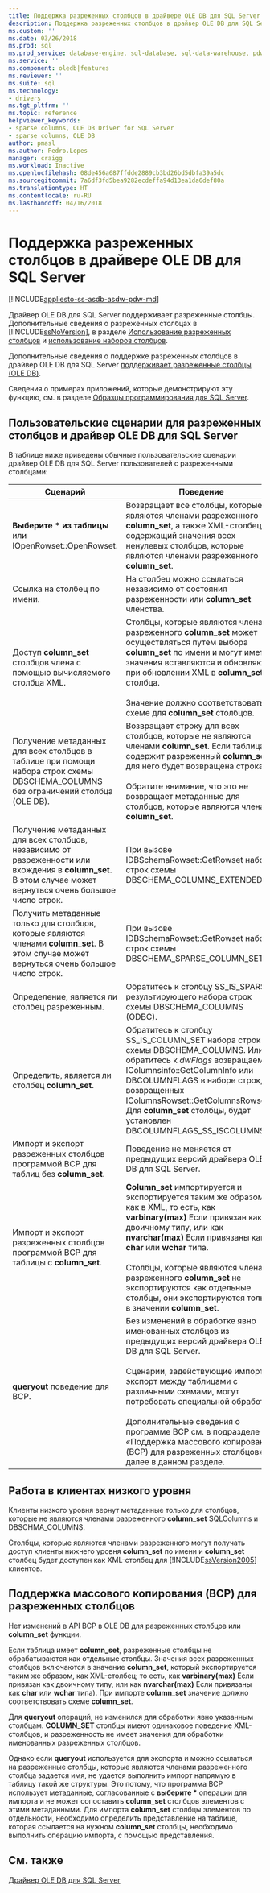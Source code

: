 ```yaml
---
title: Поддержка разреженных столбцов в драйвере OLE DB для SQL Server | Документы Microsoft
description: Поддержка разреженных столбцов в драйвер OLE DB для SQL Server
ms.custom: ''
ms.date: 03/26/2018
ms.prod: sql
ms.prod_service: database-engine, sql-database, sql-data-warehouse, pdw
ms.service: ''
ms.component: oledb|features
ms.reviewer: ''
ms.suite: sql
ms.technology:
- drivers
ms.tgt_pltfrm: ''
ms.topic: reference
helpviewer_keywords:
- sparse columns, OLE DB Driver for SQL Server
- sparse columns, OLE DB
author: pmasl
ms.author: Pedro.Lopes
manager: craigg
ms.workload: Inactive
ms.openlocfilehash: 08de456a687ffdde2889cb3bd26bd5dbfa39a5dc
ms.sourcegitcommit: 7a6df3fd5bea9282ecdeffa94d13ea1da6def80a
ms.translationtype: HT
ms.contentlocale: ru-RU
ms.lasthandoff: 04/16/2018
---
```

# <a name="sparse-columns-support-in-ole-db-driver-for-sql-server"></a>Поддержка разреженных столбцов в драйвере OLE DB для SQL Server
[!INCLUDE[appliesto-ss-asdb-asdw-pdw-md](../../../includes/appliesto-ss-asdb-asdw-pdw-md.md)]

  Драйвер OLE DB для SQL Server поддерживает разреженные столбцы. Дополнительные сведения о разреженных столбцах в [!INCLUDE[ssNoVersion](../../../includes/ssnoversion-md.md)], в разделе [Использование разреженных столбцов](../../../relational-databases/tables/use-sparse-columns.md) и [использование наборов столбцов](../../../relational-databases/tables/use-column-sets.md).  
  
 Дополнительные сведения о поддержке разреженных столбцов в драйвер OLE DB для SQL Server [поддерживает разреженные столбцы &#40;OLE DB&#41;](../../oledb/ole-db/sparse-columns-support-ole-db.md).  
  
 Сведения о примерах приложений, которые демонстрируют эту функцию, см. в разделе [Образцы программирования для SQL Server](http://msftdpprodsamples.codeplex.com/).  
  
## <a name="user-scenarios-for-sparse-columns-and-ole-db-driver-for-sql-server"></a>Пользовательские сценарии для разреженных столбцов и драйвер OLE DB для SQL Server  
 В таблице ниже приведены обычные пользовательские сценарии драйвер OLE DB для SQL Server пользователей с разреженными столбцами:  
  
|Сценарий|Поведение|  
|--------------|--------------|  
|**Выберите \* из таблицы** или IOpenRowset::OpenRowset.|Возвращает все столбцы, которые не являются членами разреженного **column_set**, а также XML-столбец, содержащий значения всех ненулевых столбцов, которые являются членами разреженного **column_set**.|  
|Ссылка на столбец по имени.|На столбец можно ссылаться независимо от состояния разреженности или **column_set** членства.|  
|Доступ **column_set** столбцов члена с помощью вычисляемого столбца XML.|Столбцы, которые являются членами разреженного **column_set** может осуществляться путем выбора **column_set** по имени и могут иметь значения вставляются и обновляются при обновлении XML в **column_set** столбца.<br /><br /> Значение должно соответствовать схеме для **column_set** столбцов.|  
|Получение метаданных для всех столбцов в таблице при помощи набора строк схемы DBSCHEMA_COLUMNS без ограничений столбца (OLE DB).|Возвращает строку для всех столбцов, которые не являются членами **column_set**. Если таблица содержит разреженный **column_set**, для него будет возвращена строка.<br /><br /> Обратите внимание, что это не возвращает метаданные для столбцов, которые являются членами **column_set**.|  
|Получение метаданных для всех столбцов, независимо от разреженности или вхождения в **column_set**. В этом случае может вернуться очень большое число строк.|При вызове IDBSchemaRowset::GetRowset набора строк схемы DBSCHEMA_COLUMNS_EXTENDED.|  
|Получить метаданные только для столбцов, которые являются членами **column_set**. В этом случае может вернуться очень большое число строк.|При вызове IDBSchemaRowset::GetRowset набора строк схемы DBSCHEMA_SPARSE_COLUMN_SET.|  
|Определение, является ли столбец разреженным.|Обратитесь к столбцу SS_IS_SPARSE результирующего набора строк схемы DBSCHEMA_COLUMNS (ODBC).|  
|Определить, является ли столбец **column_set**.|Обратитесь к столбцу SS_IS_COLUMN_SET набора строк схемы DBSCHEMA_COLUMNS. Или обратитесь к *dwFlags* возвращаемый IColumnsinfo::GetColumnInfo или DBCOLUMNFLAGS в наборе строк, возвращенных IColumnsRowset::GetColumnsRowset. Для **column_set** столбцы, будет установлен DBCOLUMNFLAGS_SS_ISCOLUMNSET.|  
|Импорт и экспорт разреженных столбцов программой BCP для таблиц без **column_set**.|Поведение не меняется от предыдущих версий драйвера OLE DB для SQL Server.|  
|Импорт и экспорт разреженных столбцов программой BCP для таблицы с **column_set**.|**Column_set** импортируется и экспортируется таким же образом, как в XML, то есть, как **varbinary(max)** Если привязан как двоичному типу, или как **nvarchar(max)** Если привязаны как **char** или **wchar** типа.<br /><br /> Столбцы, которые являются членами разреженного **column_set** не экспортируются как отдельные столбцы, они экспортируются только в значении **column_set**.|  
|**queryout** поведение для BCP.|Без изменений в обработке явно именованных столбцов из предыдущих версий драйвера OLE DB для SQL Server.<br /><br /> Сценарии, задействующие импорт и экспорт между таблицами с различными схемами, могут потребовать специальной обработки.<br /><br /> Дополнительные сведения о программе BCP см. в подразделе «Поддержка массового копирования (BCP) для разреженных столбцов» далее в данном разделе.|  
  
## <a name="down-level-client-behavior"></a>Работа в клиентах низкого уровня  
 Клиенты низкого уровня вернут метаданные только для столбцов, которые не являются членами разреженного **column_set** SQLColumns и DBSCHMA_COLUMNS.
  
 Столбцы, которые являются членами разреженного могут получать доступ клиенты нижнего уровня **column_set** по имени и **column_set** столбец будет доступен как XML-столбец для [!INCLUDE[ssVersion2005](../../../includes/ssversion2005-md.md)] клиентов.  
  
## <a name="bulk-copy-bcp-support-for-sparse-columns"></a>Поддержка массового копирования (BCP) для разреженных столбцов  
 Нет изменений в API BCP в OLE DB для разреженных столбцов или **column_set** функции.  
  
 Если таблица имеет **column_set**, разреженные столбцы не обрабатываются как отдельные столбцы. Значения всех разреженных столбцов включаются в значение **column_set**, который экспортируется таким же образом, как XML-столбец; то есть, как **varbinary(max)** Если привязан как двоичному типу, или как  **nvarchar(max)** Если привязаны как **char** или **wchar** типа). При импорте **column_set** значение должно соответствовать схеме **column_set**.  
  
 Для **queryout** операций, не изменился для обработки явно указанным столбцам. **COLUMN_SET** столбцы имеют одинаковое поведение XML-столбцов, и разреженность не имеет значения для обработки именованных разреженных столбцов.  
  
 Однако если **queryout** используется для экспорта и можно ссылаться на разреженные столбцы, которые являются членами разреженного столбца задается имя, не удается выполнить импорт напрямую в таблицу такой же структуры. Это потому, что программа BCP использует метаданные, согласованные с **выберите \***  операции для импорта и не может сопоставить **column_set** столбцов элементов с этими метаданными. Для импорта **column_set** столбцы элементов по отдельности, необходимо определить представление на таблице, которая ссылается на нужном **column_set** столбцы, необходимо выполнить операцию импорта, с помощью представления.  
  
## <a name="see-also"></a>См. также  
 [Драйвер OLE DB для SQL Server](../../oledb/oledb-driver-for-sql-server.md)  
  
  
